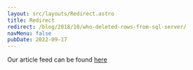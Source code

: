 ```yaml
---
layout: src/layouts/Redirect.astro
title: Redirect
redirect: /blog/2018/10/who-deleted-rows-from-sql-server/
navMenu: false
pubDate: 2022-09-17
---
```

<div>
Our article feed can be found <a href="/blog/2018/10/who-deleted-rows-from-sql-server/">here</a>
</div>
